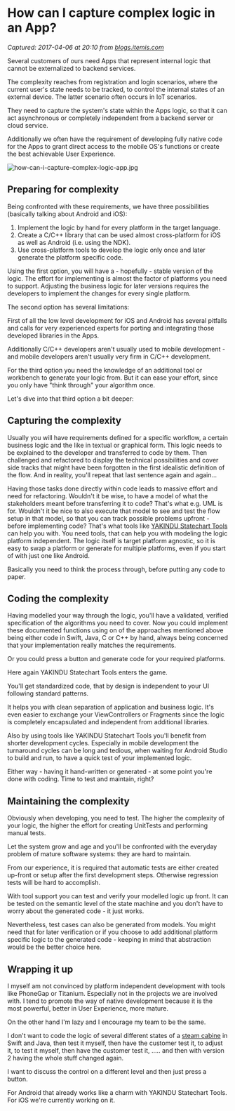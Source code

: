 # How can I capture complex logic in an App?

_Captured: 2017-04-06 at 20:10 from [blogs.itemis.com](https://blogs.itemis.com/en/how-can-i-capture-complex-logic-in-an-app?utm_source=hs_email&utm_medium=email&utm_content=50066132&_hsenc=p2ANqtz-_056uKhWN4_IxCb6f9Mweceg_PXJGvfL7P4yknB90QvmUCkxbIWlKj7PM7DgPXHvAtF0JpbRWpvdsgEOfEm5pM8vWWxnda9DznmOC24vupuzdkNwI&_hsmi=50065691)_

Several customers of ours need Apps that represent internal logic that cannot be externalized to backend services.

The complexity reaches from registration and login scenarios, where the current user's state needs to be tracked, to control the internal states of an external device. The latter scenario often occurs in IoT scenarios.

They need to capture the system's state within the Apps logic, so that it can act asynchronous or completely independent from a backend server or cloud service.

Additionally we often have the requirement of developing fully native code for the Apps to grant direct access to the mobile OS's functions or create the best achievable User Experience.

![how-can-i-capture-complex-logic-app.jpg](https://blogs.itemis.com/hubfs/Blog/Mobile/how-can-i-capture-complex-logic-app.jpg?t=1491488351797)

## Preparing for complexity

Being confronted with these requirements, we have three possibilities (basically talking about Android and iOS):

  1. Implement the logic by hand for every platform in the target language.
  2. Create a C/C++ library that can be used almost cross-platform for iOS as well as Android (i.e. using the NDK).
  3. Use cross-platform tools to develop the logic only once and later generate the platform specific code.

Using the first option, you will have a - hopefully - stable version of the logic. The effort for implementing is almost the factor of platforms you need to support. Adjusting the business logic for later versions requires the developers to implement the changes for every single platform.

The second option has several limitations:

First of all the low level development for iOS and Android has several pitfalls and calls for very experienced experts for porting and integrating those developed libraries in the Apps.

Additionally C/C++ developers aren't usually used to mobile development - and mobile developers aren't usually very firm in C/C++ development.

For the third option you need the knowledge of an additional tool or workbench to generate your logic from. But it can ease your effort, since you only have "think through" your algorithm once.

Let's dive into that third option a bit deeper:

## Capturing the complexity

Usually you will have requirements defined for a specific workflow, a certain business logic and the like in textual or graphical form. This logic needs to be explained to the developer and transferred to code by them. Then challenged and refactored to display the technical possibilities and cover side tracks that might have been forgotten in the first idealistic definition of the flow. And in reality, you'll repeat that last sentence again and again...

Having those tasks done directly within code leads to massive effort and need for refactoring. Wouldn't it be wise, to have a model of what the stakeholders meant before transferring it to code? That's what e.g. UML is for. Wouldn't it be nice to also execute that model to see and test the flow setup in that model, so that you can track possible problems upfront - before implementing code? That's what tools like [YAKINDU Statechart Tools](https://www.itemis.com/en/yakindu/statechart-tools/) can help you with. You need tools, that can help you with modeling the logic platform independent. The logic itself is target platform agnostic, so it is easy to swap a platform or generate for multiple platforms, even if you start of with just one like Android.

Basically you need to think the process through, before putting any code to paper.

## Coding the complexity

Having modelled your way through the logic, you'll have a validated, verified specification of the algorithms you need to cover. Now you could implement these documented functions using on of the approaches mentioned above being either code in Swift, Java, C or C++ by hand, always being concerned that your implementation really matches the requirements.

Or you could press a button and generate code for your required platforms.

Here again YAKINDU Statechart Tools enters the game.

You'll get standardized code, that by design is independent to your UI following standard patterns.

It helps you with clean separation of application and business logic. It's even easier to exchange your ViewControllers or Fragments since the logic is completely encapsulated and independent from additional libraries.

Also by using tools like YAKINDU Statechart Tools you'll benefit from shorter development cycles. Especially in mobile development the turnaround cycles can be long and tedious, when waiting for Android Studio to build and run, to have a quick test of your implemented logic.

Either way - having it hand-written or generated - at some point you're done with coding. Time to test and maintain, right?

## Maintaining the complexity

Obviously when developing, you need to test. The higher the complexity of your logic, the higher the effort for creating UnitTests and performing manual tests.

Let the system grow and age and you'll be confronted with the everyday problem of mature software systems: they are hard to maintain.

From our experience, it is required that automatic tests are either created up-front or setup after the first development steps. Otherwise regression tests will be hard to accomplish.

With tool support you can test and verify your modelled logic up front. It can be tested on the semantic level of the state machine and you don't have to worry about the generated code - it just works.

Nevertheless, test cases can also be generated from models. You might need that for later verification or if you choose to add additional platform specific logic to the generated code - keeping in mind that abstraction would be the better choice here.

## Wrapping it up

I myself am not convinced by platform independent development with tools like PhoneGap or Titanium. Especially not in the projects we are involved with. I tend to promote the way of native development because it is the most powerful, better in User Experience, more mature.

On the other hand I'm lazy and I encourage my team to be the same.

I don't want to code the logic of several different states of a [steam cabine](https://www.grohe.com/cy/25551/shower/private-spa/f-digital-deluxe/) in Swift and Java, then test it myself, then have the customer test it, to adjust it, to test it myself, then have the customer test it, ….. and then with version 2 having the whole stuff changed again.

I want to discuss the control on a different level and then just press a button.

For Android that already works like a charm with YAKINDU Statechart Tools. For iOS we're currently working on it.
